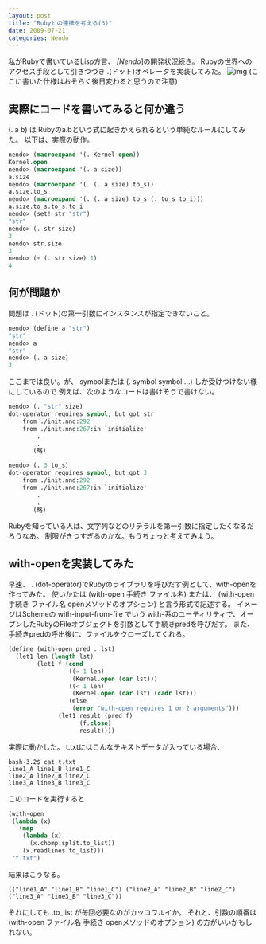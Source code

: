 ```yaml
---
layout: post
title: "Rubyとの連携を考える(3)"
date: 2009-07-21
categories: Nendo
---
```

私がRubyで書いているLisp方言、 *[Nendo*]の開発状況続き。
Rubyの世界へのアクセス手段として引きつづき .(ドット)オペレータを実装してみた。 
![img](http://farm4.static.flickr.com/3510/3724069044_ae409ab32e_o.png)
 (ここに書いた仕様はおそらく後日変わると思うので注意)

## 実際にコードを書いてみると何か違う
(. a b) は Rubyのa.bという式に起きかえられるという単純なルールにしてみた。
以下は、実際の動作。
```lisp
nendo> (macroexpand '(. Kernel open))
Kernel.open
nendo> (macroexpand '(. a size))
a.size
nendo> (macroexpand '(. (. a size) to_s))
a.size.to_s
nendo> (macroexpand '(. (. a size) to_s (. to_s to_i)))
a.size.to_s.to_s.to_i
nendo> (set! str "str")
"str"
nendo> (. str size)
3
nendo> str.size
3
nendo> (+ (. str size) 1)
4
```

## 何が問題か
問題は . (ドット)の第一引数にインスタンスが指定できないこと。

```lisp
nendo> (define a "str")
"str"
nendo> a
"str"
nendo> (. a size)
3
```

ここまでは良い。が、
symbolまたは (. symbol symbol ...) しか受けつけない様にしているので
例えば、次のようなコードは書けそうで書けない。
```lisp
nendo> (. "str" size)
dot-operator requires symbol, but got str
	from ./init.nnd:292
	from ./init.nnd:267:in `initialize'
        .
        .
       (略)
```

```lisp
nendo> (. 3 to_s)
dot-operator requires symbol, but got 3
	from ./init.nnd:292
	from ./init.nnd:267:in `initialize'
        .
        .
       (略)
```

Rubyを知っている人は、文字列などのリテラルを第一引数に指定したくなるだろうなあ。
制限がきつすぎるのかな。もうちょっと考えてみよう。

## with-openを実装してみた
早速、 . (dot-operator)でRubyのライブラリを呼びだす例として、with-openを作ってみた。
使いかたは (with-open 手続き ファイル名) または、 (with-open 手続き ファイル名 openメソッドのオプション) と言う形式で記述する。
イメージはSchemeの with-input-from-file でいう with-系のユーティリティで、オープンしたRubyのFileオブジェクトを引数として手続きpredを呼びだす。
また、手続きpredの呼出後に、ファイルをクローズしてくれる。
```lisp
(define (with-open pred . lst)
  (let1 len (length lst)
        (let1 f (cond
                 ((= 1 len)
                  (Kernel.open (car lst)))
                 ((< 1 len)
                  (Kernel.open (car lst) (cadr lst)))
                 (else
                  (error "with-open requires 1 or 2 arguments")))
              (let1 result (pred f)
                    (f.close)
                    result))))
```

実際に動かした。 
t.txtにはこんなテキストデータが入っている場合、
```
bash-3.2$ cat t.txt
line1_A line1_B line1_C
line2_A line2_B line2_C
line3_A line3_B line3_C
```

このコードを実行すると
```lisp
(with-open
 (lambda (x)
   (map
    (lambda (x)
      (x.chomp.split.to_list))
    (x.readlines.to_list)))
 "t.txt")
```

結果はこうなる。
```
(("line1_A" "line1_B" "line1_C") ("line2_A" "line2_B" "line2_C") ("line3_A" "line3_B" "line3_C"))
```

それにしても .to_list が毎回必要なのがカッコワルイか。
それと、引数の順番は (with-open ファイル名 手続き openメソッドのオプション) の方がいいかもしれない。
